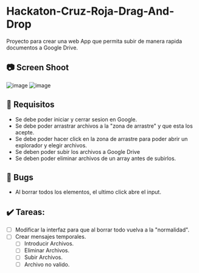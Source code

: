 # Hackaton-Cruz-Roja-Drag-And-Drop
Proyecto para crear una web App que permita subir de manera rapida documentos a Google Drive.

## 📷 Screen Shoot
![image](https://user-images.githubusercontent.com/22988550/174437639-938b4266-1efb-40ee-8a90-04184b1c0aab.png)
![image](https://user-images.githubusercontent.com/22988550/174437844-4ab6c4e4-4c7b-4d1c-9587-bc6fcbddd9f0.png)

## 🔷 Requisitos
- Se debe poder iniciar y cerrar sesion en Google.
- Se debe poder arrastrar archivos a la "zona de arrastre" y que esta los acepte.
- Se debe poder hacer click en la zona de arrastre para poder abrir un explorador y elegir archivos.
- Se deben poder subir los archivos a Google Drive
- Se deben poder eliminar archivos de un array antes de subirlos.

## 🐛 Bugs
- Al borrar todos los elementos, el ultimo click abre el input.

## ✔️ Tareas:
- [ ] Modificar la interfaz para que al borrar todo vuelva a la "normalidad".
- [ ] Crear mensajes temporales.
  - [ ] Introducir Archivos.
  - [ ] Eliminar Archivos.
  - [ ] Subir Archivos.
  - [ ] Archivo no valido.

